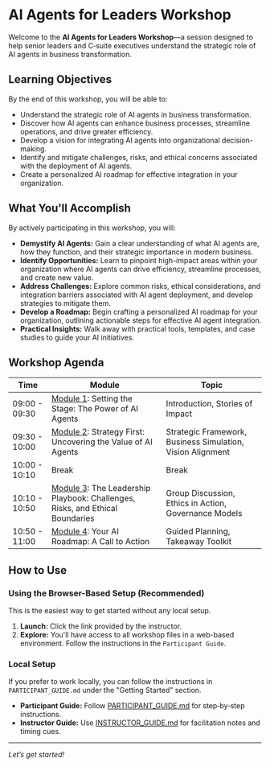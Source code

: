 # AI Agents for Leaders Workshop

Welcome to the **AI Agents for Leaders Workshop**—a session designed to help senior leaders and C‑suite executives understand the strategic role of AI agents in business transformation.

## Learning Objectives

By the end of this workshop, you will be able to:

*   Understand the strategic role of AI agents in business transformation.
*   Discover how AI agents can enhance business processes, streamline operations, and drive greater efficiency.
*   Develop a vision for integrating AI agents into organizational decision-making.
*   Identify and mitigate challenges, risks, and ethical concerns associated with the deployment of AI agents.
*   Create a personalized AI roadmap for effective integration in your organization.

## What You'll Accomplish

By actively participating in this workshop, you will:

*   **Demystify AI Agents:** Gain a clear understanding of what AI agents are, how they function, and their strategic importance in modern business.
*   **Identify Opportunities:** Learn to pinpoint high-impact areas within your organization where AI agents can drive efficiency, streamline processes, and create new value.
*   **Address Challenges:** Explore common risks, ethical considerations, and integration barriers associated with AI agent deployment, and develop strategies to mitigate them.
*   **Develop a Roadmap:** Begin crafting a personalized AI roadmap for your organization, outlining actionable steps for effective AI agent integration.
*   **Practical Insights:** Walk away with practical tools, templates, and case studies to guide your AI initiatives.

## Workshop Agenda

| Time          | Module                                                              | Topic                                                      |
|---------------|---------------------------------------------------------------------|------------------------------------------------------------|
| 09:00 - 09:30 | [Module 1](Module/1-Setting-the-Stage.md): Setting the Stage: The Power of AI Agents | Introduction, Stories of Impact                            |
| 09:30 - 10:00 | [Module 2](Module/2-Strategy-First.md): Strategy First: Uncovering the Value of AI Agents | Strategic Framework, Business Simulation, Vision Alignment |
| 10:00 - 10:10 | Break                                                               | Break                                                      |
| 10:10 - 10:50 | [Module 3](Module/3-The-Leadership-Playbook.md): The Leadership Playbook: Challenges, Risks, and Ethical Boundaries | Group Discussion, Ethics in Action, Governance Models      |
| 10:50 - 11:00 | [Module 4](Module/4-Your-AI-Roadmap.md): Your AI Roadmap: A Call to Action         | Guided Planning, Takeaway Toolkit                          |

## How to Use

### Using the Browser-Based Setup (Recommended)

This is the easiest way to get started without any local setup.

1.  **Launch:** Click the link provided by the instructor.
2.  **Explore:** You'll have access to all workshop files in a web-based environment. Follow the instructions in the `Participant Guide`.

### Local Setup

If you prefer to work locally, you can follow the instructions in `PARTICIPANT_GUIDE.md` under the "Getting Started" section.

*   **Participant Guide:** Follow [PARTICIPANT_GUIDE.md](PARTICIPANT_GUIDE.md) for step‑by‑step instructions.
*   **Instructor Guide:** Use [INSTRUCTOR_GUIDE.md](INSTRUCTOR_GUIDE.md) for facilitation notes and timing cues.

---

*Let’s get started!*